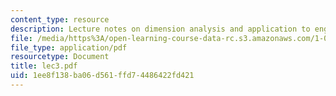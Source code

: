 ```yaml
---
content_type: resource
description: Lecture notes on dimension analysis and application to engineering structures.
file: /media/https%3A/open-learning-course-data-rc.s3.amazonaws.com/1-050-engineering-mechanics-i-fall-2007/1ee8f138ba06d561ffd74486422fd421_lec3.pdf
file_type: application/pdf
resourcetype: Document
title: lec3.pdf
uid: 1ee8f138-ba06-d561-ffd7-4486422fd421
---
```

